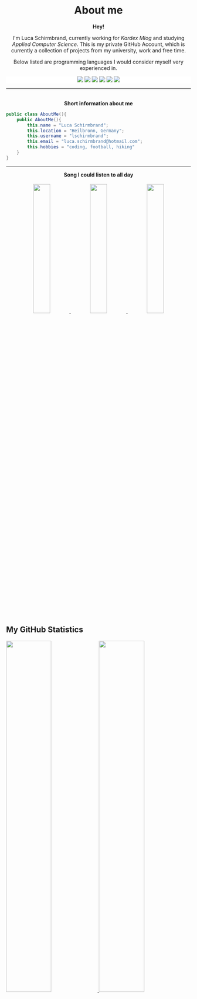 <h1 align="center">
  <b>About me</b>
</h1>

<div align="center">
<b>Hey!</b>
<p>I'm Luca Schirmbrand, currently working for <i>Kardex Mlog</i> and studying <i>Applied Computer Science</i>.
This is my private GitHub Account, which is currently a collection of projects from my university, work and free time.</p>
</div>

<p>
<div align="center">
	<p>Below listed are programming languages I would consider myself very experienced in.</p>
	<div style="background-color:white">
	  <img src="https://img.shields.io/badge/c%23-%23239120.svg?style=for-the-badge&logo=c-sharp&logoColor=white">
	  <img src="https://img.shields.io/badge/java-%23ED8B00.svg?style=for-the-badge&logo=java&logoColor=white">
	  <img src="https://img.shields.io/badge/javascript-%23323330.svg?style=for-the-badge&logo=javascript&logoColor=%23F7DF1E">
	  <img src="https://img.shields.io/badge/typescript-%23007ACC.svg?style=for-the-badge&logo=typescript&logoColor=white">
	  <img src="https://img.shields.io/badge/html5-%23E34F26.svg?style=for-the-badge&logo=html5&logoColor=white">
	  <img src="https://img.shields.io/badge/css3-%231572B6.svg?style=for-the-badge&logo=css3&logoColor=white">
	</div>
</div>
</p>

<hr>
<br>

<div align="center">
<b>Short information about me</b>
</div>

```c#
public class AboutMe(){
	public AboutMe(){
		this.name = "Luca Schirmbrand";
		this.location = "Heilbronn, Germany";
		this.username = "lschirmbrand";
		this.email = "luca.schirmbrand@hotmail.com";
		this.hobbies = "coding, football, hiking"
	}
}
```
<hr>

<div align="center" width="100%">
<b>Song I could listen to all day</b>
<br>
<br>
  <a href="https://open.spotify.com/track/3pf96IFggfQuT6Gafqx2rt?si=1528fa80ae714e6c">
	<img src="https://media0.giphy.com/media/mXbQ2IU02cGRhBO2ye/giphy.gif" width="30%">
	<img src="https://media.hitparade.ch/cover/big/boney_m-sunny_s_8.jpg" width="30%">
   	<img src="https://media0.giphy.com/media/mXbQ2IU02cGRhBO2ye/giphy.gif" width="30%">
  </a>
</div>


## My GitHub Statistics

<p align="left">
  <a href="https://abhigyantrips.dev/">
  <img width="49.5%" src="https://github-readme-stats.vercel.app/api?username=lschirmbrand&show_icons=true&theme=dracula&hide_border=false" />
    <img width="49.5%" src="https://github-readme-streak-stats.herokuapp.com/?user=lschirmbrand&theme=dracula&hide_border=false" />
  </a>
</p>
